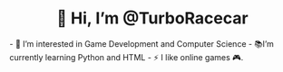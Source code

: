 <h1 align="center">👋 Hi, I’m @TurboRacecar</h1>
 - 👀 I’m interested in Game Development and Computer Science
 - 📚I’m currently learning Python and HTML
 - ⚡ I like online games 🎮.
